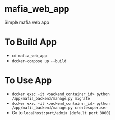 # mafia_web_app
Simple mafia web app

# To Build App

* `cd mafia_web_app`
* `docker-compose up --build`

# To Use App
* `docker exec -it <backend_container_id> python /app/mafia_backend/manage.py migrate`
* `docker exec -it <backend_container_id> python /app/mafia_backend/manage.py createsuperuser
`
* Go to `localhost:port/admin (default port 8000)` 